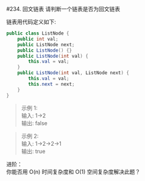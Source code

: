 #234. 回文链表
请判断一个链表是否为回文链表   

链表用代码定义如下:
```java
public class ListNode {                                                                                                                                                                                           
    public int val;
    public ListNode next;
    public ListNode() {}
    public ListNode(int val) { 
        this.val = val; 
    }
    public ListNode(int val, ListNode next) { 
        this.val = val; 
        this.next = next; 
    }
}
```

> 示例 1:   
输入: 1->2   
输出: false   

> 示例 2:   
输入: 1->2->2->1   
输出: true   

进阶：   
你能否用 O(n) 时间复杂度和 O(1) 空间复杂度解决此题？